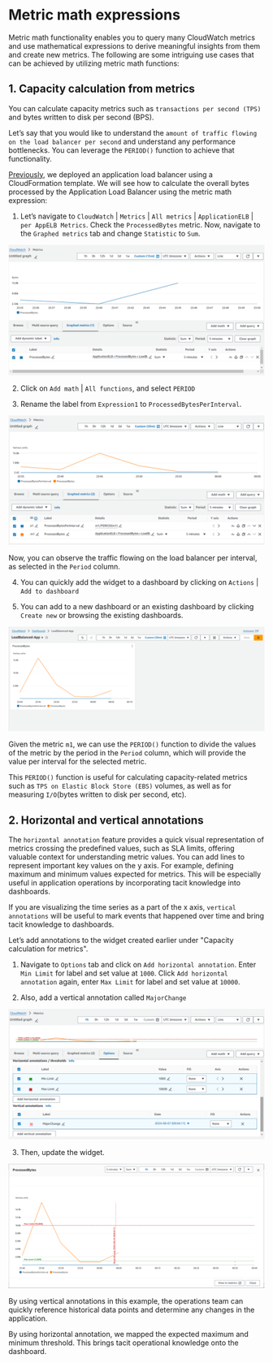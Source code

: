 # Metric math expressions

Metric math functionality enables you to query many CloudWatch metrics and use mathematical expressions to derive meaningful insights from them and create new metrics. The following are some intriguing use cases that can be achieved by utilizing metric math functions:

## 1. Capacity calculation from metrics

You can calculate capacity metrics such as `transactions per second (TPS)` and bytes written to disk per second (BPS).

Let’s say that you would like to understand the `amount of traffic flowing on the load balancer per second` and understand any performance bottlenecks. You can leverage the `PERIOD()` function to achieve that functionality.

[Previously](/journals/cloudwatch-metrics-explorer.md), we deployed an application load balancer using a CloudFormation template. We will see how to calculate the overall bytes processed by the Application Load Balancer using the metric math expression:

1. Let’s navigate to `CloudWatch` | `Metrics` | `All metrics` | `ApplicationELB` | `per AppELB Metrics`. Check the `ProcessedBytes` metric. Now, navigate to the `Graphed metrics` tab and change `Statistic` to `Sum`.

![bytes-processed](/imgs/bytes-processed.png)

2. Click on `Add math` | `All functions`, and select `PERIOD`

3. Rename the label from `Expression1` to `ProcessedBytesPerInterval`.

![interval](/imgs/interval.png)

Now, you can observe the traffic flowing on the load balancer per interval, as selected in the `Period` column.

4. You can quickly add the widget to a dashboard by clicking on `Actions` | `Add to dashboard`

5. You can add to a new dashboard or an existing dashboard by clicking `Create new` or browsing the existing dashboards.

![app-dash](/imgs/app-dash.png)

Given the metric `m1`, we can use the `PERIOD()` function to divide the values of the metric by the period in the `Period` column, which will provide the value per interval for the selected metric.

This `PERIOD()` function is useful for calculating capacity-related metrics such as `TPS on Elastic Block Store (EBS)` volumes, as well as for measuring `I/O`(bytes written to disk per second, etc).

## 2. Horizontal and vertical annotations

The `horizontal annotation` feature provides a quick visual representation of metrics crossing the predefined values, such as SLA limits, offering valuable context for understanding metric values. You can add lines to represent important key values on the y axis. For example, defining maximum and minimum values expected for metrics. This will be especially useful in application operations by incorporating tacit knowledge into dashboards.

If you are visualizing the time series as a part of the x axis, `vertical annotations` will be useful to mark events that happened over time and bring tacit knowledge to dashboards. 

Let’s add annotations to the widget created earlier under "Capacity calculation for metrics".

1. Navigate to `Options` tab and click on `Add horizontal annotation`. Enter `Min Limit` for label and set value at `1000`. Click `Add horizontal annotation` again, enter `Max Limit` for label and set value at `10000`.

2. Also, add a vertical annotation called `MajorChange`

![annotations](/imgs/annotations.png)

3. Then, update the widget.

![ann-dash](/imgs/ann-dash.png)

By using vertical annotations in this example, the operations team can quickly reference historical data points and determine any changes in the application. 

By using horizontal annotation, we mapped the expected maximum and minimum threshold. This brings tacit operational knowledge onto the dashboard.